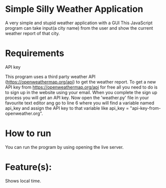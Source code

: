 
# Simple Silly Weather Application

A very simple and stupid weather application with a GUI
This JavaScript program can take input(a city name) from the user and show the current weather report of that city.

# Requirements

API key

This program uses a third party weather API (https://openweathermap.org/api) to get the weather report. To get a new API key from https://openweathermap.org/api for free all you need to do is to sign up in the website using your email. When you complete the sign up process you will get an API key. Now open the 'weather.py' file in your favourite text editor ang go to line 6 where you will find a variable named api_key and assign the API key to that variable like api_key = "api-key-from-openweather.org".

# How to run

 You can run the program by using opening the live server. 

# Feature(s):
Shows local time.

